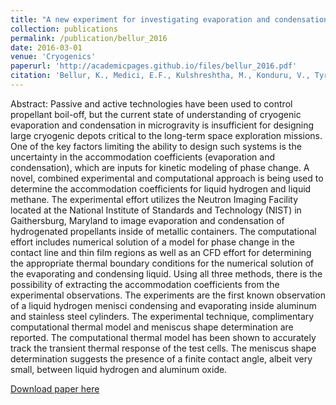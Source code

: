 ```yaml
---
title: "A new experiment for investigating evaporation and condensation of cryogenic propellants"
collection: publications
permalink: /publication/bellur_2016
date: 2016-03-01
venue: 'Cryogenics'
paperurl: 'http://academicpages.github.io/files/bellur_2016.pdf'
citation: 'Bellur, K., Medici, E.F., Kulshreshtha, M., Konduru, V., Tyrewala, D., Tamilarasan, A., McQuillen, J., Leao, J.B., Hussey, D.S., Jacobson, D.L. and Scherschligt, J., 2016. A new experiment for investigating evaporation and condensation of cryogenic propellants. Cryogenics, 74, pp.131-137.'
---
```


Abstract: Passive and active technologies have been used to control propellant boil-off, but the current state of understanding of cryogenic evaporation and condensation in microgravity is insufficient for designing large cryogenic depots critical to the long-term space exploration missions. One of the key factors limiting the ability to design such systems is the uncertainty in the accommodation coefficients (evaporation and condensation), which are inputs for kinetic modeling of phase change. A novel, combined experimental and computational approach is being used to determine the accommodation coefficients for liquid hydrogen and liquid methane. The experimental effort utilizes the Neutron Imaging Facility located at the National Institute of Standards and Technology (NIST) in Gaithersburg, Maryland to image evaporation and condensation of hydrogenated propellants inside of metallic containers. The computational effort includes numerical solution of a model for phase change in the contact line and thin film regions as well as an CFD effort for determining the appropriate thermal boundary conditions for the numerical solution of the evaporating and condensing liquid. Using all three methods, there is the possibility of extracting the accommodation coefficients from the experimental observations. The experiments are the first known observation of a liquid hydrogen menisci condensing and evaporating inside aluminum and stainless steel cylinders. The experimental technique, complimentary computational thermal model and meniscus shape determination are reported. The computational thermal model has been shown to accurately track the transient thermal response of the test cells. The meniscus shape determination suggests the presence of a finite contact angle, albeit very small, between liquid hydrogen and aluminum oxide.

[Download paper here](http://academicpages.github.io/files/bellur_2016.pdf)
